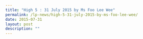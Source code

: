 ```yaml
---
title: "High 5 : 31 July 2015 by Ms Foo Lee Wee"
permalink: /lp-news/high-5-31-july-2015-by-ms-foo-lee-wee/
date: 2015-07-31
layout: post
description: ""
---
```

